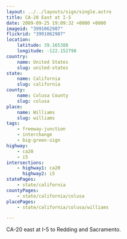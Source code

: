 ```yaml
---
layout: ../../layouts/sign/single.astro
title: CA-20 East at I-5
date: 2009-09-25 19:09:32 +0000 +0000
imageid: "3991062987"
flickrid: "3991062987"
location:
    latitude: 39.165388
    longitude: -122.152798
country:
    name: United States
    slug: united-states
state:
    name: California
    slug: california
county:
    name: Colusa County
    slug: colusa
place:
    name: Williams
    slug: williams
tags:
    - freeway-junction
    - interchange
    - big-green-sign
highway:
    - ca20
    - i5
intersections:
    - highway1: ca20
      highway2: i5
statePages:
    - state/california
countyPages:
    - state/california/colusa
placePages:
    - state/california/colusa/williams

---
```

CA-20 east at I-5 to Redding and Sacramento.